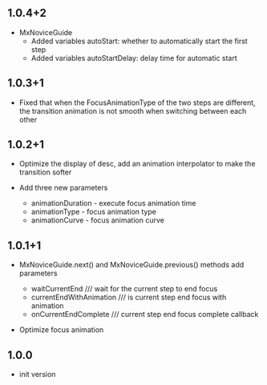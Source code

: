 ## 1.0.4+2
- MxNoviceGuide
  * Added variables autoStart: whether to automatically start the first step
  * Added variables autoStartDelay: delay time for automatic start

## 1.0.3+1
- Fixed that when the FocusAnimationType of the two steps are different, the transition animation is not smooth when switching between each other

## 1.0.2+1
- Optimize the display of desc, add an animation interpolator to make the transition softer

- Add three new parameters
  * animationDuration - execute focus animation time
  * animationType - focus animation type
  * animationCurve - focus animation curve

## 1.0.1+1
- MxNoviceGuide.next() and MxNoviceGuide.previous() methods add parameters
  * waitCurrentEnd /// wait for the current step to end focus
  * currentEndWithAnimation /// is current step end focus with animation
  * onCurrentEndComplete /// current step end focus complete callback

- Optimize focus animation

## 1.0.0
- init version

